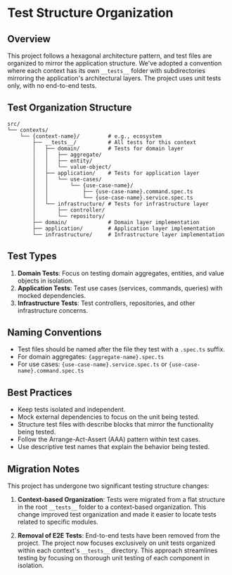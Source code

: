 # Test Structure Organization

## Overview

This project follows a hexagonal architecture pattern, and test files are organized to mirror the application structure. We've adopted a convention where each context has its own `__tests__` folder with subdirectories mirroring the application's architectural layers. The project uses unit tests only, with no end-to-end tests.

## Test Organization Structure

```
src/
└── contexts/
    └── {context-name}/         # e.g., ecosystem
        ├── __tests__/          # All tests for this context
        │   ├── domain/         # Tests for domain layer
        │   │   ├── aggregate/
        │   │   ├── entity/
        │   │   └── value-object/
        │   ├── application/    # Tests for application layer
        │   │   └── use-cases/
        │   │       └── {use-case-name}/
        │   │           ├── {use-case-name}.command.spec.ts
        │   │           └── {use-case-name}.service.spec.ts
        │   └── infrastructure/ # Tests for infrastructure layer
        │       ├── controller/
        │       └── repository/
        ├── domain/             # Domain layer implementation
        ├── application/        # Application layer implementation
        └── infrastructure/     # Infrastructure layer implementation
```

## Test Types

1. **Domain Tests**: Focus on testing domain aggregates, entities, and value objects in isolation.
2. **Application Tests**: Test use cases (services, commands, queries) with mocked dependencies.
3. **Infrastructure Tests**: Test controllers, repositories, and other infrastructure concerns.

## Naming Conventions

- Test files should be named after the file they test with a `.spec.ts` suffix.
- For domain aggregates: `{aggregate-name}.spec.ts`
- For use cases: `{use-case-name}.service.spec.ts` or `{use-case-name}.command.spec.ts`

## Best Practices

- Keep tests isolated and independent.
- Mock external dependencies to focus on the unit being tested.
- Structure test files with describe blocks that mirror the functionality being tested.
- Follow the Arrange-Act-Assert (AAA) pattern within test cases.
- Use descriptive test names that explain the behavior being tested.

## Migration Notes

This project has undergone two significant testing structure changes:

1. **Context-based Organization**: Tests were migrated from a flat structure in the root `__tests__` folder to a context-based organization. This change improved test organization and made it easier to locate tests related to specific modules.

2. **Removal of E2E Tests**: End-to-end tests have been removed from the project. The project now focuses exclusively on unit tests organized within each context's `__tests__` directory. This approach streamlines testing by focusing on thorough unit testing of each component in isolation.
